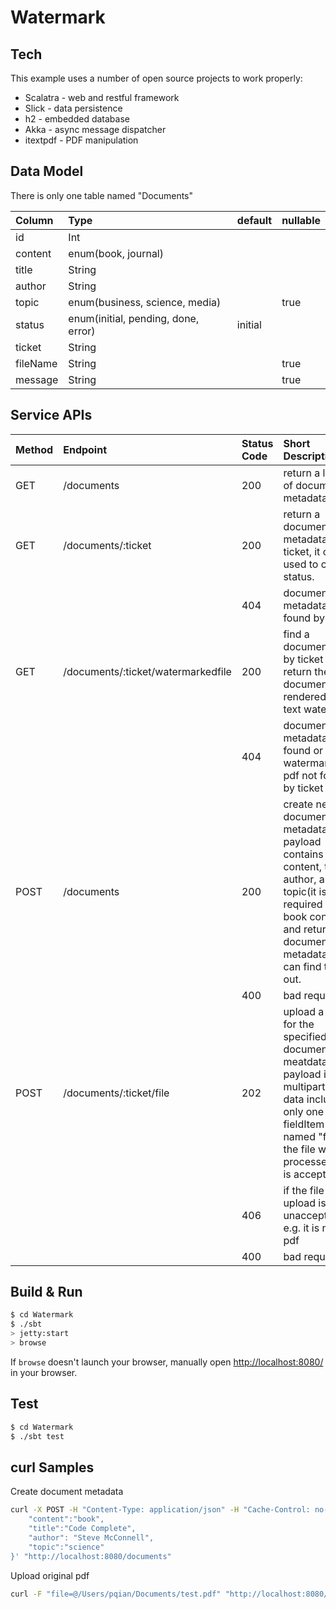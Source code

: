 # Watermark #

## Tech ##
This example uses a number of open source projects to work properly:
* Scalatra - web and restful framework
* Slick - data persistence
* h2 - embedded database
* Akka - async message dispatcher
* itextpdf - PDF manipulation

## Data Model ##
There is only one table named "Documents"

| Column   | Type    | default | nullable |
| :------- | :------ | :------ | :------- |
| id       | Int     |         |          |
| content  | enum(book, journal) |    |   |
| title    | String  |         |          |
| author   | String  |         |          |
| topic    | enum(business, science, media) |    | true |
| status   | enum(initial, pending, done, error) | initial | |
| ticket   | String  |         |          |
| fileName | String  |         |   true   |
| message  | String  |         |   true   |

## Service APIs ##

| Method   | Endpoint | Status Code   | Short Description |
| :------- | :------- | :------------ | :-----------------|
| GET      | /documents               | 200     | return a list all of documents metadata. |
| GET      | /documents/:ticket       | 200     | return a document metadata by ticket, it can be used to check status. |
|          |                          | 404     | document metadata not found by ticket |
| GET      | /documents/:ticket/watermarkedfile | 200     | find a document meta by ticket and return the document pdf rendered with text watermark. |
|          |                          | 404     | document metadata not found or watermarked pdf not found by ticket |
| POST     | /documents               | 200     | create new document metadata, the payload contains content, title, author, and topic(it is required for book content), and return the document metadata, you can find ticket out. |
|          |                          | 400     | bad request |
| POST     | /documents/:ticket/file  | 202     | upload a pdf for the specified document meatdata, the payload is multipart/form-data including only one fieldItem named "file". the file will be processed if it is accepted |
|          |                          | 406     | if the file to upload is unacceptable, e.g. it is not a pdf |
|          |                          | 400     | bad request |



## Build & Run ##

```sh
$ cd Watermark
$ ./sbt
> jetty:start
> browse
```

If `browse` doesn't launch your browser, manually open [http://localhost:8080/](http://localhost:8080/) in your browser.

## Test ##
```sh
$ cd Watermark
$ ./sbt test
```

## curl Samples ##
Create document metadata
```sh
curl -X POST -H "Content-Type: application/json" -H "Cache-Control: no-cache" -d '{
	"content":"book",
	"title":"Code Complete",
	"author": "Steve McConnell",
	"topic":"science"
}' "http://localhost:8080/documents"
```

Upload original pdf
```sh
curl -F "file=@/Users/pqian/Documents/test.pdf" "http://localhost:8080/documents/e86f2885-33b5-4afd-b78d-4324f44f3f76/file"
```

